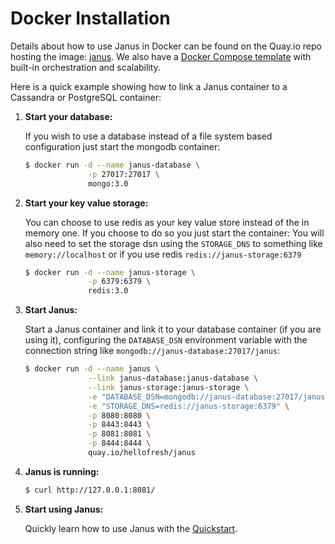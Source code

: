 # Docker Installation

Details about how to use Janus in Docker can be found on the Quay.io repo hosting the image: [janus](https://quay.io/repository/hellofresh/janus). We also have a [Docker Compose template](https://github.com/hellofresh/janus/blob/master/docker-compose.yml) with built-in orchestration and scalability.

Here is a quick example showing how to link a Janus container to a Cassandra or PostgreSQL container:

1. **Start your database:**

    If you wish to use a database instead of a file system based configuration just start the mongodb container:

    ```bash
    $ docker run -d --name janus-database \
                  -p 27017:27017 \
                  mongo:3.0
    ```

2. **Start your key value storage:**

    You can choose to use redis as your key value store instead of the in memory one. If you choose to do so you just start the container:
You will also need to set the storage dsn using the `STORAGE_DNS` to something like `memory://localhost` or if you use redis `redis://janus-storage:6379`

    ```bash
    $ docker run -d --name janus-storage \
                  -p 6379:6379 \
                  redis:3.0
    ```


3. **Start Janus:**

    Start a Janus container and link it to your database container (if you are using it), configuring the `DATABASE_DSN` environment variable with the connection string like `mongodb://janus-database:27017/janus`:
    

    ```bash
    $ docker run -d --name janus \
                  --link janus-database:janus-database \
                  --link janus-storage:janus-storage \
                  -e "DATABASE_DSN=mongodb://janus-database:27017/janus" \
                  -e "STORAGE_DNS=redis://janus-storage:6379" \
                  -p 8080:8080 \
                  -p 8443:8443 \
                  -p 8081:8081 \
                  -p 8444:8444 \
                  quay.io/hellofresh/janus
    ```

3. **Janus is running:**

    ```bash
    $ curl http://127.0.0.1:8081/
    ```

4. **Start using Janus:**

    Quickly learn how to use Janus with the [Quickstart](/docs/getting-started/README.md).
